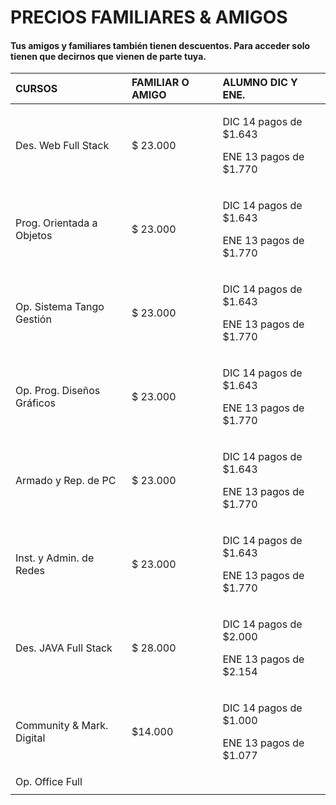 # PRECIOS FAMILIARES & AMIGOS

#### Tus amigos y familiares también tienen descuentos. Para acceder solo tienen que decirnos que vienen de parte tuya. 

<table>
  <thead>
    <tr>
      <th style="text-align:left">CURSOS</th>
      <th style="text-align:left">FAMILIAR O AMIGO</th>
      <th style="text-align:left">ALUMNO DIC Y ENE.</th>
    </tr>
  </thead>
  <tbody>
    <tr>
      <td style="text-align:left">Des. Web Full Stack</td>
      <td style="text-align:left">$ 23.000</td>
      <td style="text-align:left">
        <p>DIC 14 pagos de $1.643</p>
        <p>ENE 13 pagos de $1.770</p>
      </td>
    </tr>
    <tr>
      <td style="text-align:left">Prog. Orientada a Objetos</td>
      <td style="text-align:left">$ 23.000</td>
      <td style="text-align:left">
        <p>DIC 14 pagos de $1.643</p>
        <p>ENE 13 pagos de $1.770</p>
      </td>
    </tr>
    <tr>
      <td style="text-align:left">Op. Sistema Tango Gesti&#xF3;n</td>
      <td style="text-align:left">$ 23.000</td>
      <td style="text-align:left">
        <p>DIC 14 pagos de $1.643</p>
        <p>ENE 13 pagos de $1.770</p>
      </td>
    </tr>
    <tr>
      <td style="text-align:left">Op. Prog. Dise&#xF1;os Gr&#xE1;ficos</td>
      <td style="text-align:left">$ 23.000</td>
      <td style="text-align:left">
        <p>DIC 14 pagos de $1.643</p>
        <p>ENE 13 pagos de $1.770</p>
      </td>
    </tr>
    <tr>
      <td style="text-align:left">Armado y Rep. de PC</td>
      <td style="text-align:left">$ 23.000</td>
      <td style="text-align:left">
        <p>DIC 14 pagos de $1.643</p>
        <p>ENE 13 pagos de $1.770</p>
      </td>
    </tr>
    <tr>
      <td style="text-align:left">Inst. y Admin. de Redes</td>
      <td style="text-align:left">$ 23.000</td>
      <td style="text-align:left">
        <p>DIC 14 pagos de $1.643</p>
        <p>ENE 13 pagos de $1.770</p>
      </td>
    </tr>
    <tr>
      <td style="text-align:left">Des. JAVA Full Stack</td>
      <td style="text-align:left">$ 28.000</td>
      <td style="text-align:left">
        <p>DIC 14 pagos de $2.000</p>
        <p>ENE 13 pagos de $2.154</p>
      </td>
    </tr>
    <tr>
      <td style="text-align:left">Community &amp; Mark. Digital</td>
      <td style="text-align:left">$14.000</td>
      <td style="text-align:left">
        <p>DIC 14 pagos de $1.000</p>
        <p>ENE 13 pagos de $1.077</p>
      </td>
    </tr>
    <tr>
      <td style="text-align:left">Op. Office Full</td>
      <td style="text-align:left"></td>
      <td style="text-align:left"></td>
    </tr>
    <tr>
      <td style="text-align:left"></td>
      <td style="text-align:left"></td>
      <td style="text-align:left"></td>
    </tr>
  </tbody>
</table>



